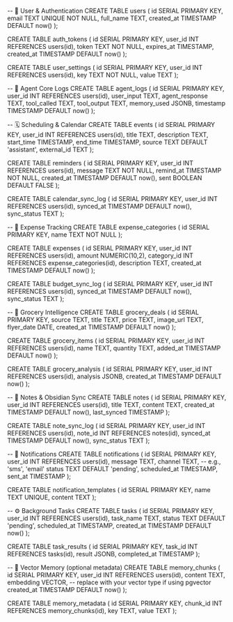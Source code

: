 -- 🧑 User & Authentication
CREATE TABLE users (
id SERIAL PRIMARY KEY,
email TEXT UNIQUE NOT NULL,
full_name TEXT,
created_at TIMESTAMP DEFAULT now()
);

CREATE TABLE auth_tokens (
id SERIAL PRIMARY KEY,
user_id INT REFERENCES users(id),
token TEXT NOT NULL,
expires_at TIMESTAMP,
created_at TIMESTAMP DEFAULT now()
);

CREATE TABLE user_settings (
id SERIAL PRIMARY KEY,
user_id INT REFERENCES users(id),
key TEXT NOT NULL,
value TEXT
);

-- 🧠 Agent Core Logs
CREATE TABLE agent_logs (
id SERIAL PRIMARY KEY,
user_id INT REFERENCES users(id),
user_input TEXT,
agent_response TEXT,
tool_called TEXT,
tool_output TEXT,
memory_used JSONB,
timestamp TIMESTAMP DEFAULT now()
);

-- 🗓️ Scheduling & Calendar
CREATE TABLE events (
id SERIAL PRIMARY KEY,
user_id INT REFERENCES users(id),
title TEXT,
description TEXT,
start_time TIMESTAMP,
end_time TIMESTAMP,
source TEXT DEFAULT 'assistant',
external_id TEXT
);

CREATE TABLE reminders (
id SERIAL PRIMARY KEY,
user_id INT REFERENCES users(id),
message TEXT NOT NULL,
remind_at TIMESTAMP NOT NULL,
created_at TIMESTAMP DEFAULT now(),
sent BOOLEAN DEFAULT FALSE
);

CREATE TABLE calendar_sync_log (
id SERIAL PRIMARY KEY,
user_id INT REFERENCES users(id),
synced_at TIMESTAMP DEFAULT now(),
sync_status TEXT
);

-- 💸 Expense Tracking
CREATE TABLE expense_categories (
id SERIAL PRIMARY KEY,
name TEXT NOT NULL
);

CREATE TABLE expenses (
id SERIAL PRIMARY KEY,
user_id INT REFERENCES users(id),
amount NUMERIC(10,2),
category_id INT REFERENCES expense_categories(id),
description TEXT,
created_at TIMESTAMP DEFAULT now()
);

CREATE TABLE budget_sync_log (
id SERIAL PRIMARY KEY,
user_id INT REFERENCES users(id),
synced_at TIMESTAMP DEFAULT now(),
sync_status TEXT
);

-- 🛒 Grocery Intelligence
CREATE TABLE grocery_deals (
id SERIAL PRIMARY KEY,
source TEXT,
title TEXT,
price TEXT,
image_url TEXT,
flyer_date DATE,
created_at TIMESTAMP DEFAULT now()
);

CREATE TABLE grocery_items (
id SERIAL PRIMARY KEY,
user_id INT REFERENCES users(id),
name TEXT,
quantity TEXT,
added_at TIMESTAMP DEFAULT now()
);

CREATE TABLE grocery_analysis (
id SERIAL PRIMARY KEY,
user_id INT REFERENCES users(id),
analysis JSONB,
created_at TIMESTAMP DEFAULT now()
);

-- 📔 Notes & Obsidian Sync
CREATE TABLE notes (
id SERIAL PRIMARY KEY,
user_id INT REFERENCES users(id),
title TEXT,
content TEXT,
created_at TIMESTAMP DEFAULT now(),
last_synced TIMESTAMP
);

CREATE TABLE note_sync_log (
id SERIAL PRIMARY KEY,
user_id INT REFERENCES users(id),
note_id INT REFERENCES notes(id),
synced_at TIMESTAMP DEFAULT now(),
sync_status TEXT
);

-- 🔔 Notifications
CREATE TABLE notifications (
id SERIAL PRIMARY KEY,
user_id INT REFERENCES users(id),
message TEXT,
channel TEXT, -- e.g., 'sms', 'email'
status TEXT DEFAULT 'pending',
scheduled_at TIMESTAMP,
sent_at TIMESTAMP
);

CREATE TABLE notification_templates (
id SERIAL PRIMARY KEY,
name TEXT UNIQUE,
content TEXT
);

-- ⚙️ Background Tasks
CREATE TABLE tasks (
id SERIAL PRIMARY KEY,
user_id INT REFERENCES users(id),
task_name TEXT,
status TEXT DEFAULT 'pending',
scheduled_at TIMESTAMP,
created_at TIMESTAMP DEFAULT now()
);

CREATE TABLE task_results (
id SERIAL PRIMARY KEY,
task_id INT REFERENCES tasks(id),
result JSONB,
completed_at TIMESTAMP
);

-- 🧠 Vector Memory (optional metadata)
CREATE TABLE memory_chunks (
id SERIAL PRIMARY KEY,
user_id INT REFERENCES users(id),
content TEXT,
embedding VECTOR, -- replace with your vector type if using pgvector
created_at TIMESTAMP DEFAULT now()
);

CREATE TABLE memory_metadata (
id SERIAL PRIMARY KEY,
chunk_id INT REFERENCES memory_chunks(id),
key TEXT,
value TEXT
);
